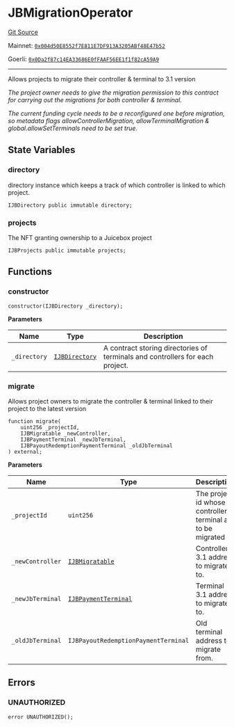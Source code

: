 # JBMigrationOperator

[Git Source](https://github.com/jbx-protocol/juice-contracts-v3/blob/538df2514294743901858017818a50a2eedd084b/contracts/JBMigrationOperator.sol)

Mainnet: [`0x004d50E8552f7E811E7DF913A3205ABf48E47b52`](https://etherscan.io/address/0x004d50E8552f7E811E7DF913A3205ABf48E47b52)

Goerli: [`0x0Da2f87c14EA33686E0fFAAF56EE1f1f82cA59A9`](https://goerli.etherscan.io/address/0x0Da2f87c14EA33686E0fFAAF56EE1f1f82cA59A9)

---

Allows projects to migrate their controller & terminal to 3.1 version

*The project owner needs to give the migration permission to this contract for carrying out the migrations for both controller & terminal.*

*The current funding cycle needs to be a reconfigured one before migration, so metadata flags allowControllerMigration, allowTerminalMigration & global.allowSetTerminals need to be set true.*

## State Variables

### directory

directory instance which keeps a track of which controller is linked to which project.

```solidity
IJBDirectory public immutable directory;
```

### projects

The NFT granting ownership to a Juicebox project

```solidity
IJBProjects public immutable projects;
```

## Functions

### constructor

```solidity
constructor(IJBDirectory _directory);
```

**Parameters**

|Name|Type|Description|
|----|----|-----------|
|`_directory`|[`IJBDirectory`](docs/dev/api/interfaces/ijbdirectory.md)|A contract storing directories of terminals and controllers for each project.|

### migrate

Allows project owners to migrate the controller & terminal linked to their project to the latest version

```solidity
function migrate(
    uint256 _projectId,
    IJBMigratable _newController,
    IJBPaymentTerminal _newJbTerminal,
    IJBPayoutRedemptionPaymentTerminal _oldJbTerminal
) external;
```

**Parameters**

|Name|Type|Description|
|----|----|-----------|
|`_projectId`|`uint256`|The project id whose controller & terminal are to be migrated|
|`_newController`|[`IJBMigratable`](docs/dev/api/interfaces/ijbmigratable.md)|Controller 3.1 address to migrate to.|
|`_newJbTerminal`|[`IJBPaymentTerminal`](docs/dev/api/interfaces/ijbpaymentterminal.md)|Terminal 3.1 address to migrate to.|
|`_oldJbTerminal`|`IJBPayoutRedemptionPaymentTerminal`|Old terminal address to migrate from.|

## Errors

### UNAUTHORIZED

```solidity
error UNAUTHORIZED();
```
